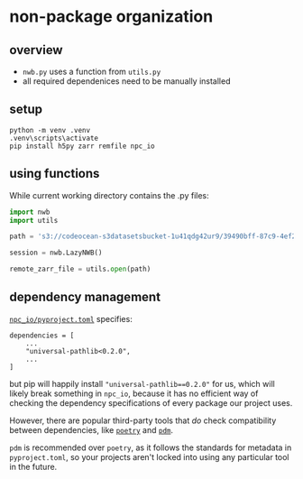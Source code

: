 # non-package organization


## overview
- `nwb.py` uses a function from `utils.py`
- all required dependenices need to be manually installed 


## setup
```
python -m venv .venv
.venv\scripts\activate
pip install h5py zarr remfile npc_io
```

## using functions

While current working directory contains the .py files:

```python
import nwb
import utils

path = 's3://codeocean-s3datasetsbucket-1u41qdg42ur9/39490bff-87c9-4ef2-b408-36334e748ac6/nwb/ecephys_620264_2022-08-02_15-39-59_experiment1_recording1.nwb'

session = nwb.LazyNWB()

remote_zarr_file = utils.open(path)
```

## dependency management
[`npc_io/pyproject.toml`](https://github.com/AllenInstitute/npc_io/blob/47c2a685d9f32733736b48b0c1d639b5e6cf77b9/pyproject.toml#L11)
specifies:
```
dependencies = [
    ...
    "universal-pathlib<0.2.0",
    ...
]
```
but pip will happily install `"universal-pathlib==0.2.0"` for us, which will
likely break something in `npc_io`, because it
has no efficient way of checking the dependency specifications of every package
our project uses.

However, there are popular third-party tools that *do* check compatibility between dependencies, like
[`poetry`](https://python-poetry.org/) and
[`pdm`](https://pdm-project.org/latest/). 

`pdm` is recommended over `poetry`, as it follows 
the standards for metadata in `pyproject.toml`, so your projects aren't
locked into using any particular tool in the future.